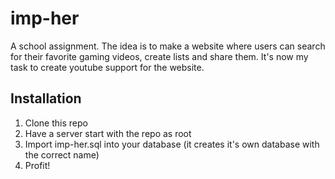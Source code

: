 # imp-her

A school assignment. The idea is to make a website where users can search for their favorite gaming videos, create lists and share them. It's now my task to create youtube support for the website.

## Installation

1. Clone this repo
2. Have a server start with the repo as root
3. Import imp-her.sql into your database (it creates it's own database with the correct name)
4. Profit!